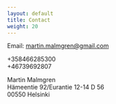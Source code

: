 ```yaml
---
layout: default
title: Contact
weight: 20
---
```




Email: <a href="mailto:Martin.malmgren@gmail.com" target="">
martin.malmgren@gmail.com
</a>   
   
+358466285300   
+46739692807   

Martin Malmgren   
Hämeentie 92/Eurantie 12-14 D 56   
00550 Helsinki
